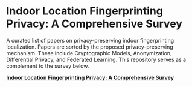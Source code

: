 # Indoor Location Fingerprinting Privacy: A Comprehensive Survey
A curated list of papers on privacy-preserving indoor fingerprinting localization.
Papers are sorted by the proposed privacy-preserving mechanism.
These include Cryptographic Models, Anonymization, Differential Privacy, and Federated Learning.
This repository serves as a complement to the survey below.

[**Indoor Location Fingerprinting Privacy: A Comprehensive Survey**](https://arxiv.org/pdf/2404.07345)
